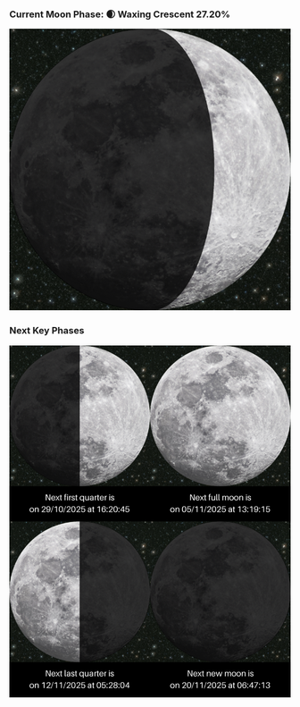 ### Current Moon Phase: 🌒 Waxing Crescent 27.20%
![Moon Phase](moonphase.png)
### Next Key Phases
![Gallery](gallery.png)